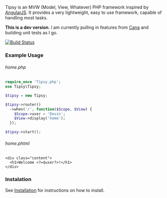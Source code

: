 Tipsy is an MVW (Model, View, Whatever) PHP framework inspired by [AngularJS](https://angularjs.org/). It provides a very lightweight, easy to use framework, capable of handling most tasks.



**This is a dev version**. I am currently pulling in features from [Cana](http://cana.la/) and building unit tests as I go.


[![Build Status](https://travis-ci.org/arzynik/Tipsy.svg?branch=master)](https://travis-ci.org/arzynik/Tipsy)




### Example Usage

###### home.php

```php
require_once 'Tipsy.php';
use Tipsy\Tipsy;

$tipsy = new Tipsy;

$tipsy->router()
  ->when('/', function($Scope, $View) {
    $Scope->user = 'Devin';
    $View->display('home');
  });

$tipsy->start();
```

###### home.phtml

```phtml
<div class="content">
  <h1>Welcome <?=$user?>!</h1>
</div>
```


### Instalation

See [Installation](https://github.com/arzynik/Tipsy/wiki/Installation) for instructions on how to install.
